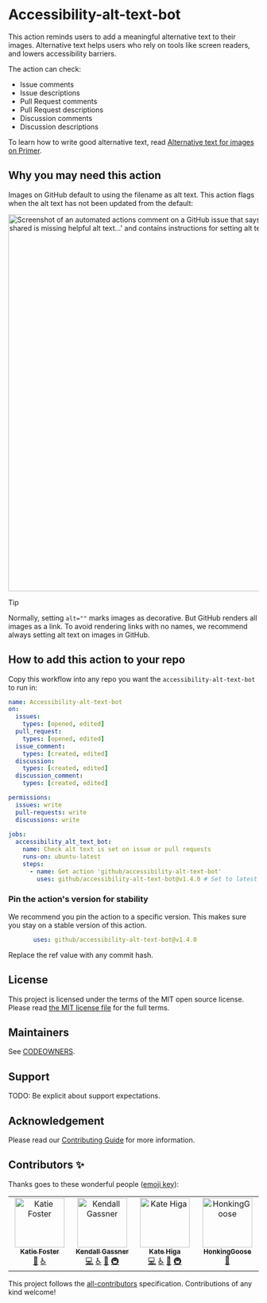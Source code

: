 # Accessibility-alt-text-bot

This action reminds users to add a meaningful alternative text to their images.
Alternative text helps users who rely on tools like screen readers, and lowers accessibility barriers.

The action can check:

- Issue comments
- Issue descriptions
- Pull Request comments
- Pull Request descriptions
- Discussion comments
- Discussion descriptions

To learn how to write good alternative text, read [Alternative text for images on Primer](https://primer.style/design/guides/accessibility/alternative-text-for-images).

## Why you may need this action

Images on GitHub default to using the filename as alt text.
This action flags when the alt text has not been updated from the default:

<img width="758" alt="Screenshot of an automated actions comment on a GitHub issue that says, 'Uh oh! @monalisa, the image you shared is missing helpful alt text...' and contains instructions for setting alt text" src="https://github.com/github/accessibility-alt-text-bot/assets/16447748/c61cc9c6-f8c8-4bfb-becb-a155c2c9711d">

> [!TIP]
> Normally, setting `alt=""` marks images as decorative. But GitHub renders all images as a link. To avoid rendering links with no names, we recommend always setting alt text on images in GitHub.

## How to add this action to your repo

Copy this workflow into any repo you want the `accessibility-alt-text-bot` to run in:

```yml
name: Accessibility-alt-text-bot
on: 
  issues:
    types: [opened, edited]
  pull_request:
    types: [opened, edited]
  issue_comment:
    types: [created, edited]
  discussion:
    types: [created, edited]
  discussion_comment:
    types: [created, edited]

permissions:
  issues: write
  pull-requests: write
  discussions: write
  
jobs:
  accessibility_alt_text_bot:
    name: Check alt text is set on issue or pull requests
    runs-on: ubuntu-latest
    steps:
      - name: Get action 'github/accessibility-alt-text-bot'
        uses: github/accessibility-alt-text-bot@v1.4.0 # Set to latest
```

### Pin the action's version for stability

We recommend you pin the action to a specific version.
This makes sure you stay on a stable version of this action.

```yml
       uses: github/accessibility-alt-text-bot@v1.4.0
```

Replace the ref value with any commit hash.

## License

This project is licensed under the terms of the MIT open source license.
Please read [the MIT license file](./LICENSE.txt) for the full terms.

## Maintainers

See [CODEOWNERS](.github/CODEOWNERS).

## Support

TODO: Be explicit about support expectations.

## Acknowledgement

Please read our [Contributing Guide](./CONTRIBUTING.md) for more information.

## Contributors ✨

Thanks goes to these wonderful people ([emoji key](https://allcontributors.org/docs/en/emoji-key)):

<!-- ALL-CONTRIBUTORS-LIST:START - Do not remove or modify this section -->
<!-- prettier-ignore-start -->
<!-- markdownlint-disable -->
<table>
  <tbody>
    <tr>
      <td align="center" valign="top" width="14.28%"><a href="https://github.com/inkblotty"><img src="https://avatars.githubusercontent.com/u/14206003?v=4?s=100" width="100px;" alt="Katie Foster"/><br /><sub><b>Katie Foster</b></sub></a><br /><a href="#ideas-inkblotty" title="Ideas, Planning, & Feedback">🤔</a> <a href="#a11y-inkblotty" title="Accessibility">️️️️♿️</a></td>
      <td align="center" valign="top" width="14.28%"><a href="https://github.com/kendallgassner"><img src="https://avatars.githubusercontent.com/u/15275462?v=4?s=100" width="100px;" alt="Kendall Gassner"/><br /><sub><b>Kendall Gassner</b></sub></a><br /><a href="https://github.com/kendallgassner/accessibility-alt-text-bot/commits?author=kendallgassner" title="Code">💻</a> <a href="#a11y-kendallgassner" title="Accessibility">️️️️♿️</a> <a href="https://github.com/kendallgassner/accessibility-alt-text-bot/commits?author=kendallgassner" title="Documentation">📖</a> <a href="#infra-kendallgassner" title="Infrastructure (Hosting, Build-Tools, etc)">🚇</a></td>
      <td align="center" valign="top" width="14.28%"><a href="https://github.com/khiga8"><img src="https://avatars.githubusercontent.com/u/16447748?v=4?s=100" width="100px;" alt="Kate Higa"/><br /><sub><b>Kate Higa</b></sub></a><br /><a href="https://github.com/kendallgassner/accessibility-alt-text-bot/commits?author=khiga8" title="Code">💻</a> <a href="#a11y-khiga8" title="Accessibility">️️️️♿️</a> <a href="https://github.com/kendallgassner/accessibility-alt-text-bot/commits?author=khiga8" title="Documentation">📖</a> <a href="#infra-khiga8" title="Infrastructure (Hosting, Build-Tools, etc)">🚇</a></td>
      <td align="center" valign="top" width="14.28%"><a href="https://github.com/HonkingGoose"><img src="https://avatars.githubusercontent.com/u/34918129?v=4?s=100" width="100px;" alt="HonkingGoose"/><br /><sub><b>HonkingGoose</b></sub></a><br /><a href="https://github.com/kendallgassner/accessibility-alt-text-bot/commits?author=HonkingGoose" title="Documentation">📖</a></td>
    </tr>
  </tbody>
</table>

<!-- markdownlint-restore -->
<!-- prettier-ignore-end -->

<!-- ALL-CONTRIBUTORS-LIST:END -->

This project follows the [all-contributors](https://github.com/all-contributors/all-contributors) specification.
Contributions of any kind welcome!
